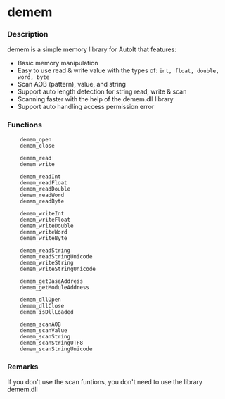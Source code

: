 # demem

### Description
demem is a simple memory library for AutoIt that features:
- Basic memory manipulation
- Easy to use read & write value with the types of: ```int, float, double, word, byte```
- Scan AOB (pattern), value, and string
- Support auto length detection for string read, write & scan
- Scanning faster with the help of the demem.dll library
- Support auto handling access permission error
### Functions
```autoit
	demem_open
	demem_close

	demem_read
	demem_write

	demem_readInt
	demem_readFloat
	demem_readDouble
	demem_readWord
	demem_readByte

	demem_writeInt
	demem_writeFloat
	demem_writeDouble
	demem_writeWord
	demem_writeByte

	demem_readString
	demem_readStringUnicode
	demem_writeString
	demem_writeStringUnicode
	
	demem_getBaseAddress
	demem_getModuleAddress

	demem_dllOpen
	demem_dllClose
	demem_isDllLoaded

	demem_scanAOB
	demem_scanValue
	demem_scanString
	demem_scanStringUTF8
	demem_scanStringUnicode
```
### Remarks
If you don't use the scan funtions, you don't need to use the library demem.dll
